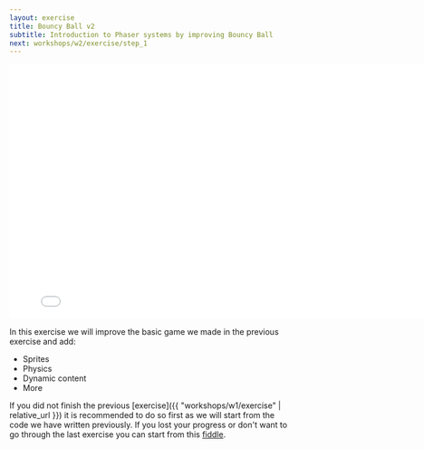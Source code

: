 ```yaml
---
layout: exercise
title: Bouncy Ball v2
subtitle: Introduction to Phaser systems by improving Bouncy Ball
next: workshops/w2/exercise/step_1
---
```

<iframe src="{{ "workshops/w2/bouncy-ball-2" | relative_url }}" height="450" width="800" frameBorder="0"></iframe>

In this exercise we will improve the basic game we made in the previous exercise and add:
* Sprites
* Physics
* Dynamic content
* More

If you did not finish the previous [exercise]({{ "workshops/w1/exercise" | relative_url }}) it is recommended to do so first as we will start from the code we have written previously. If you lost your progress or don't want to go through the last exercise you can start from this <a href="https://jsfiddle.net/theodedeken/9zbpqyck/2/" target="_blank">fiddle</a>.